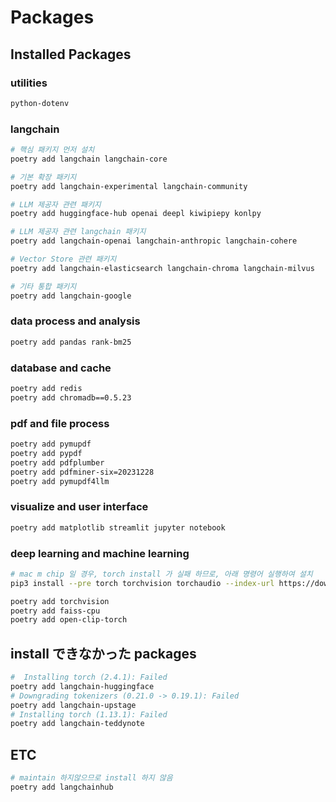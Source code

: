 # Packages

## Installed Packages

### utilities

```bash
python-dotenv
```

### langchain

```bash
# 핵심 패키지 먼저 설치
poetry add langchain langchain-core

# 기본 확장 패키지
poetry add langchain-experimental langchain-community

# LLM 제공자 관련 패키지
poetry add huggingface-hub openai deepl kiwipiepy konlpy

# LLM 제공자 관련 langchain 패키지
poetry add langchain-openai langchain-anthropic langchain-cohere

# Vector Store 관련 패키지
poetry add langchain-elasticsearch langchain-chroma langchain-milvus

# 기타 통합 패키지
poetry add langchain-google
```

### data process and analysis

```bash
poetry add pandas rank-bm25
```

### database and cache

```bash
poetry add redis
poetry add chromadb==0.5.23
```

### pdf and file process

```bash
poetry add pymupdf
poetry add pypdf
poetry add pdfplumber
poetry add pdfminer-six=20231228
poetry add pymupdf4llm
```

### visualize and user interface

```bash
poetry add matplotlib streamlit jupyter notebook
```

### deep learning and machine learning

```bash
# mac m chip 일 경우, torch install 가 실패 하므로, 아래 명령어 실행하여 설치
pip3 install --pre torch torchvision torchaudio --index-url https://download.pytorch.org/whl/nightly/cpu

poetry add torchvision
poetry add faiss-cpu
poetry add open-clip-torch
```

## install できなかった packages

```bash
#  Installing torch (2.4.1): Failed
poetry add langchain-huggingface
# Downgrading tokenizers (0.21.0 -> 0.19.1): Failed
poetry add langchain-upstage
# Installing torch (1.13.1): Failed
poetry add langchain-teddynote
```

## ETC

```bash
# maintain 하지않으므로 install 하지 않음
poetry add langchainhub
```
